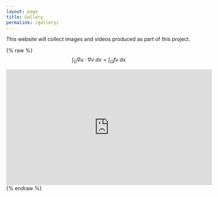 ```yaml
---
layout: page
title: Gallery
permalink: /gallery/
---
```


This website will collect images and videos produced as part of this project.

{% raw %}
$$\int_\Omega \nabla u \cdot \nabla v~dx = \int_\Omega fv~dx$$
<iframe width="560" height="315" src="https://www.youtube.com/embed/myl6UzapUig" frameborder="0" allow="accelerometer; autoplay; encrypted-media; gyroscope; picture-in-picture" allowfullscreen></iframe>
{% endraw %}
